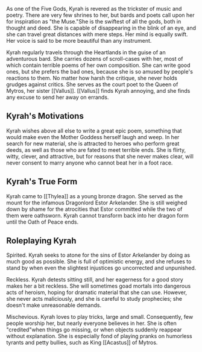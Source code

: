 As one of the Five Gods, Kyrah is revered as the trickster of music and poetry. There are very few shrines to her, but bards and poets call upon her for inspiration as "the Muse."She is the swiftest of all the gods, both in thought and deed. She is capable of disappearing in the blink of an eye, and she can travel great distances with mere steps. Her mind is equally swift. Her voice is said to be more beautiful than any instrument.

Kyrah regularly travels through the Heartlands in the guise of an adventurous bard. She carries dozens of scroll-cases with her, most of which contain terrible poems of her own composition. She can write good ones, but she prefers the bad ones, because she is so amused by people's reactions to them. No matter how harsh the critique, she never holds grudges against critics. She serves as the court poet to the Queen of Mytros, her sister [[Vallus]]. [[Vallus]] finds Kyrah annoying, and she finds any excuse to send her away on errands.

## Kyrah's Motivations

Kyrah wishes above all else to write a great epic poem, something that would make even the Mother Goddess herself laugh and weep. In her search for new material, she is attracted to heroes who perform great deeds, as well as those who are fated to meet terrible ends. She is flirty, witty, clever, and attractive, but for reasons that she never makes clear, will never consent to marry anyone who cannot beat her in a foot race.

## Kyrah's True Form

Kyrah came to [[Thylea]] as a young bronze dragon. She served as the mount for the infamous Dragonlord Estor Arkelander. She is still weighed down by shame for the atrocities that Estor committed while the two of them were oathsworn. Kyrah cannot transform back into her dragon form until the Oath of Peace ends.

## Roleplaying Kyrah

Spirited. Kyrah seeks to atone for the sins of Estor Arkelander by doing as much good as possible. She is full of optimistic energy, and she refuses to stand by when even the slightest injustices go uncorrected and unpunished.

Reckless. Kyrah detests sitting still, and her eagerness for a good story makes her a bit reckless. She will sometimes goad mortals into dangerous acts of heroism, hoping for dramatic material that she can use. However, she never acts maliciously, and she is careful to study prophecies; she doesn't make unreasonable demands.

Mischevious. Kyrah loves to play tricks, large and small. Consequently, few people worship her, but nearly everyone believes in her. She is often "credited"when things go missing, or when objects suddenly reappear without explanation. She is especially fond of playing pranks on humorless tyrants and petty bullies, such as King [[Acastus]] of Mytros.

